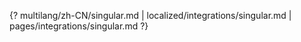 {? multilang/zh-CN/singular.md | localized/integrations/singular.md | pages/integrations/singular.md ?}
